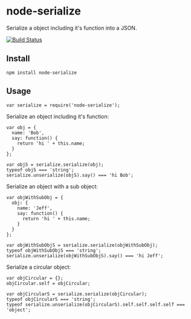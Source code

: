 # node-serialize

Serialize a object including it's function into a JSON.

[![Build Status](https://travis-ci.org/luin/serialize.png?branch=master)](https://travis-ci.org/luin/serialize)

## Install

    npm install node-serialize

## Usage

    var serialize = require('node-serialize');

Serialize an object including it's function:


    var obj = {
      name: 'Bob',
      say: function() {
        return 'hi ' + this.name;
      }
    };

    var objS = serialize.serialize(obj);
    typeof objS === 'string';
    serialize.unserialize(objS).say() === 'hi Bob';

Serialize an object with a sub object:

    var objWithSubObj = {
      obj: {
        name: 'Jeff',
        say: function() {
          return 'hi ' + this.name;
        }
      }
    };

    var objWithSubObjS = serialize.serialize(objWithSubObj);
    typeof objWithSubObjS === 'string';
    serialize.unserialize(objWithSubObjS).say() === 'hi Jeff';

Serialize a circular object:

    var objCircular = {};
    objCircular.self = objCircular;

    var objCircularS = serialize.serialize(objCircular);
    typeof objCircularS === 'string';
    typeof serialize.unserialize(objCircularS).self.self.self.self === 'object';

